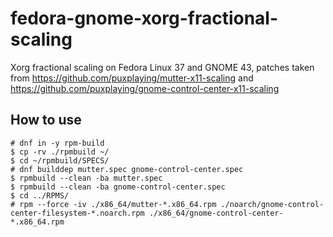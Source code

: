# fedora-gnome-xorg-fractional-scaling
Xorg fractional scaling on Fedora Linux 37 and GNOME 43, patches taken from https://github.com/puxplaying/mutter-x11-scaling and https://github.com/puxplaying/gnome-control-center-x11-scaling

## How to use
```
# dnf in -y rpm-build
$ cp -rv ./rpmbuild ~/
$ cd ~/rpmbuild/SPECS/
# dnf builddep mutter.spec gnome-control-center.spec
$ rpmbuild --clean -ba mutter.spec
$ rpmbuild --clean -ba gnome-control-center.spec
$ cd ../RPMS/
# rpm --force -iv ./x86_64/mutter-*.x86_64.rpm ./noarch/gnome-control-center-filesystem-*.noarch.rpm ./x86_64/gnome-control-center-*.x86_64.rpm
```
